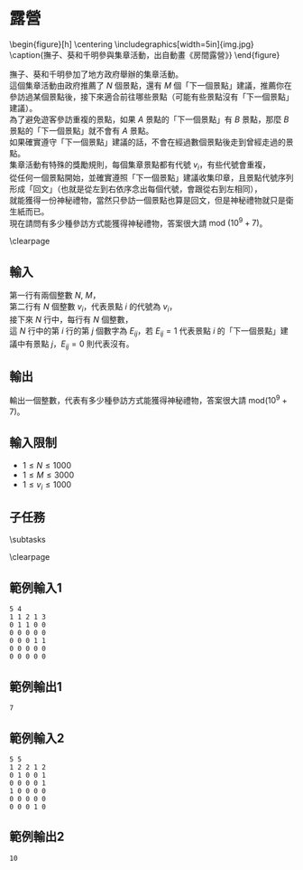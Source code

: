 # 露營

\begin{figure}[h]
\centering
\includegraphics[width=5in]{img.jpg}
\caption{撫子、葵和千明參與集章活動，出自動畫《房間露營》}
\end{figure}

撫子、葵和千明參加了地方政府舉辦的集章活動。  
這個集章活動由政府推薦了 $N$ 個景點，還有 $M$ 個「下一個景點」建議，推薦你在參訪過某個景點後，接下來適合前往哪些景點（可能有些景點沒有「下一個景點」建議）。  
為了避免遊客參訪重複的景點，如果 $A$ 景點的「下一個景點」有 $B$ 景點，那麼 $B$ 景點的「下一個景點」就不會有 $A$ 景點。  
如果確實遵守「下一個景點」建議的話，不會在經過數個景點後走到曾經走過的景點。  
集章活動有特殊的獎勵規則，每個集章景點都有代號 $v_i$，有些代號會重複，  
從任何一個景點開始，並確實遵照「下一個景點」建議收集印章，且景點代號序列形成「回文」（也就是從左到右依序念出每個代號，會跟從右到左相同），  
就能獲得一份神秘禮物，當然只參訪一個景點也算是回文，但是神秘禮物就只是衛生紙而已。  
現在請問有多少種參訪方式能獲得神秘禮物，答案很大請 $\text{mod}~(10^9 + 7)$。  

\clearpage

## 輸入
第一行有兩個整數 $N,~M$，  
第二行有 $N$ 個整數 $v_i$，代表景點 $i$ 的代號為 $v_i$，  
接下來 $N$ 行中，每行有 $N$ 個整數，  
這 $N$ 行中的第 $i$ 行的第 $j$ 個數字為 $E_{ij}$，若 $E_{ij} = 1$ 代表景點 $i$ 的「下一個景點」建議中有景點 $j$，$E_{ij} = 0$ 則代表沒有。  

## 輸出
輸出一個整數，代表有多少種參訪方式能獲得神秘禮物，答案很大請 $\text{mod} (10^9 + 7)$。  

## 輸入限制
 - $1 \leq N \leq 1000$
 - $1 \leq M \leq 3000$
 - $1 \leq v_i \leq 1000$

## 子任務
\subtasks

\clearpage

## 範例輸入1
```
5 4
1 1 2 1 3
0 1 1 0 0
0 0 0 0 0
0 0 0 1 1
0 0 0 0 0
0 0 0 0 0
```

## 範例輸出1
```
7
```

## 範例輸入2
```
5 5
1 2 2 1 2
0 1 0 0 1
0 0 0 0 1
1 0 0 0 0
0 0 0 0 0
0 0 0 1 0
```

## 範例輸出2
```
10
```
